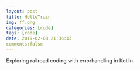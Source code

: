 ```yaml
---
layout: post
title: HelloTrain
img: ff.png
categories: [code]
tags: [code]
date: 2019-02-08 21:36:13
comments:false
---
```

Exploring railroad coding with errorhandling in Kotlin.

[code]: https://github.com/maiatoday/HelloTrain
